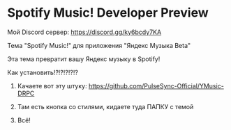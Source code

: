# Spotify Music! Developer Preview

Мой Discord сервер: https://discord.gg/ky6bcdy7KA

Тема "Spotify Music!" для приложения "Яндекс Музыка Beta"

Эта тема превратит вашу Яндекс музыку в Spotify!

Как установить!?!?!?!?!?

1. Качаете вот эту штуку:
   https://github.com/PulseSync-Official/YMusic-DRPC

2. Там есть кнопка со стилями, кидаете туда ПАПКУ с темой
3. Всё!
